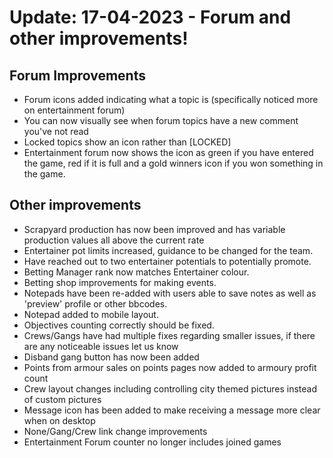 # Update: 17-04-2023 - Forum and other improvements!

## Forum Improvements
- Forum icons added indicating what a topic is (specifically noticed more on entertainment forum)
- You can now visually see when forum topics have a new comment you've not read
- Locked topics show an icon rather than [LOCKED]
- Entertainment forum now shows the icon as green if you have entered the game, red if it is full and a gold winners icon if you won something in the game.

## Other improvements
- Scrapyard production has now been improved and has variable production values all above the current rate
- Entertainer pot limits increased, guidance to be changed for the team.
- Have reached out to two entertainer potentials to potentially promote.
- Betting Manager rank now matches Entertainer colour.
- Betting shop improvements for making events.
- Notepads have been re-added with users able to save notes as well as 'preview' profile or other bbcodes.
- Notepad added to mobile layout.
- Objectives counting correctly should be fixed.
- Crews/Gangs have had multiple fixes regarding smaller issues, if there are any noticeable issues let us know
- Disband gang button has now been added
- Points from armour sales on points pages now added to armoury profit count
- Crew layout changes including controlling city themed pictures instead of custom pictures
- Message icon has been added to make receiving a message more clear when on desktop
- None/Gang/Crew link change improvements
- Entertainment Forum counter no longer includes joined games